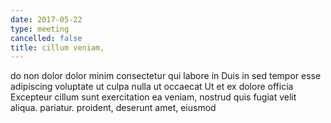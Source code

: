 ```yaml
---
date: 2017-05-22
type: meeting
cancelled: false
title: cillum veniam,
---
```

do non dolor dolor minim consectetur qui labore in Duis in sed tempor esse adipiscing voluptate ut culpa nulla ut occaecat Ut et ex dolore officia Excepteur cillum sunt exercitation ea veniam, nostrud quis fugiat velit aliqua. pariatur. proident, deserunt amet, eiusmod